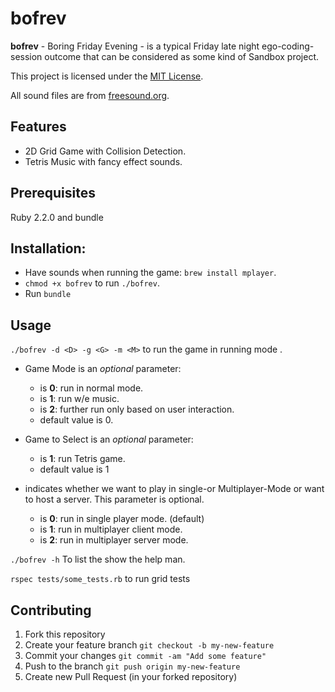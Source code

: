 # bofrev

**bofrev** - Boring Friday Evening - is a typical Friday late night ego-coding-session outcome that can be considered as some kind of Sandbox project.

This project is licensed under the [MIT License](https://github.com/simplay/bofrev/blob/master/LICENSE).

All sound files are from [freesound.org](www.freesound.org).

## Features

+ 2D Grid Game with Collision Detection.
+ Tetris Music with fancy effect sounds.

## Prerequisites

Ruby 2.2.0 and bundle

## Installation:

+ Have sounds when running the game: `brew install mplayer`.
+ `chmod +x bofrev` to run `./bofrev`.
+ Run `bundle`

## Usage

`./bofrev -d <D> -g <G> -m <M>` to run the game **<G>** in running mode **<D>**.

+ Game Mode <D> is an _optional_ parameter:

  + <D> is **0**: run in normal mode.
  + <D> is **1**: run w/e music.
  + <D> is **2**: further run only based on user interaction.
  + default value is 0.

+ Game to Select <G> is an _optional_ parameter:

  + <D> is **1**: run Tetris game.
  + default value is 1

+ <M> indicates whether we want to play in single-or Multiplayer-Mode or want to host a server. This parameter is optional.

  + <M> is **0**: run in single player mode. (default)
  + <M> is **1**: run in multiplayer client mode.
  + <M> is **2**: run in multiplayer server mode.

`./bofrev -h` To list the show the help man.

`rspec tests/some_tests.rb` to run grid tests

## Contributing

1. Fork this repository
2. Create your feature branch `git checkout -b my-new-feature`
3. Commit your changes `git commit -am "Add some feature"`
4. Push to the branch `git push origin my-new-feature`
5. Create new Pull Request (in your forked repository)
